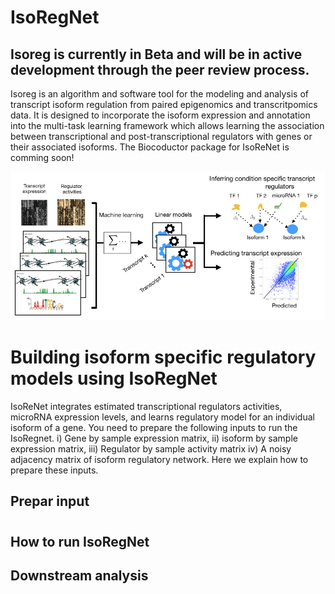 # IsoRegNet
## Isoreg is currently in Beta and will be in active development through the peer review process.


Isoreg is an algorithm and software tool for the modeling and analysis of transcript isoform regulation from paired epigenomics and transcritpomics data. It is designed to incorporate the isoform expression and annotation into the multi-task learning framework which allows learning the association between transcriptional and post-transcriptional regulators with genes or their associated isoforms.
The Biocoductor package for IsoReNet is comming soon!


![myimage-alt-tag](https://github.com/CSBioAzim/IsoRegNet/blob/master/Pipeline.png.001.jpeg)

# Building isoform specific regulatory models using IsoRegNet

IsoReNet integrates estimated transcriptional regulators activities, microRNA expression levels, and learns regulatory model for an individual isoform of a gene. 
You need to prepare the following inputs to run the IsoRegnet.
i) Gene by sample expression matrix, ii) isoform by sample expression matrix, iii) Regulator by sample activity matrix iv) A noisy adjacency matrix of isoform regulatory network. Here we explain how to prepare these inputs.

## Prepar input

# 

## How to run IsoRegNet


## Downstream analysis
